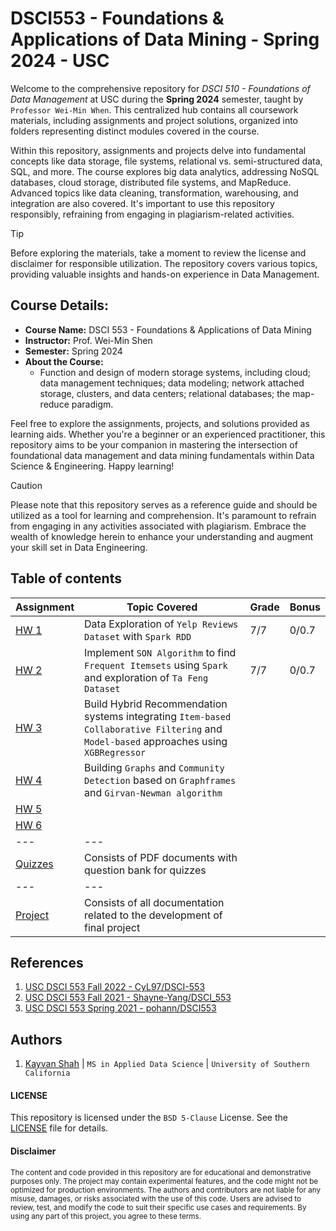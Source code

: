 # DSCI553 - Foundations & Applications of Data Mining - Spring 2024 - USC
Welcome to the comprehensive repository for _DSCI 510 - Foundations of Data Management_ at USC during the __Spring 2024__ semester, taught by `Professor Wei-Min When`. This centralized hub contains all coursework materials, including assignments and project solutions, organized into folders representing distinct modules covered in the course.

Within this repository, assignments and projects delve into fundamental concepts like data storage, file systems, relational vs. semi-structured data, SQL, and more. The course explores big data analytics, addressing NoSQL databases, cloud storage, distributed file systems, and MapReduce. Advanced topics like data cleaning, transformation, warehousing, and integration are also covered. It's important to use this repository responsibly, refraining from engaging in plagiarism-related activities.

> [!TIP]
> Before exploring the materials, take a moment to review the license and disclaimer for responsible utilization. The repository covers various topics, providing valuable insights and hands-on experience in Data Management.

## Course Details:
- **Course Name:** DSCI 553 - Foundations & Applications of Data Mining
- **Instructor:** Prof. Wei-Min Shen
- **Semester:** Spring 2024
- **About the Course:**
  - Function and design of modern storage systems, including cloud; data management
techniques; data modeling; network attached storage, clusters, and data centers;
relational databases; the map-reduce paradigm.

Feel free to explore the assignments, projects, and solutions provided as learning aids. Whether you're a beginner or an experienced practitioner, this repository aims to be your companion in mastering the intersection of foundational data management and data mining fundamentals within Data Science & Engineering. Happy learning!

> [!CAUTION]
> Please note that this repository serves as a reference guide and should be utilized as a tool for learning and comprehension. It's paramount to refrain from engaging in any activities associated with plagiarism. Embrace the wealth of knowledge herein to enhance your understanding and augment your skill set in Data Engineering.

## Table of contents
| Assignment | Topic Covered                 | Grade | Bonus |
|------------|-------------------------------|-------|-------|
| [HW 1](/assignment-1) | Data Exploration of `Yelp Reviews Dataset` with `Spark RDD` | 7/7 | 0/0.7 |
| [HW 2](/assignment-2) | Implement `SON Algorithm` to find `Frequent Itemsets` using `Spark` and exploration of `Ta Feng Dataset` | 7/7 | 0/0.7 |
| [HW 3](/assignment-3) | Build Hybrid Recommendation systems integrating `Item-based Collaborative Filtering` and `Model-based` approaches using `XGBRegressor` | | |
| [HW 4](/assignment-4) | Building `Graphs` and `Community Detection` based on `Graphframes` and `Girvan-Newman algorithm` | | |
| [HW 5](/assignment-5) |  |
| [HW 6](/assignment-6) |  |
| --- | --- |
| [Quizzes](/quizzes) | Consists of PDF documents with question bank for quizzes |
| --- | --- |
| [Project](/project) | Consists of all documentation related to the development of final project |

## References
1. [USC DSCI 553 Fall 2022 - CyL97/DSCI-553](https://github.com/CyL97/DSCI-553)
2. [USC DSCI 553 Fall 2021 - Shayne-Yang/DSCI_553](https://github.com/Shayne-Yang/DSCI_553)
3. [USC DSCI 553 Spring 2021 - pohann/DSCI553](https://github.com/pohann/DSCI553)

## Authors
1. [Kayvan Shah](https://github.com/KayvanShah1) | `MS in Applied Data Science` | `University of Southern California`

#### LICENSE
This repository is licensed under the `BSD 5-Clause` License. See the [LICENSE](LICENSE) file for details.

#### Disclaimer

<sub>
The content and code provided in this repository are for educational and demonstrative purposes only. The project may contain experimental features, and the code might not be optimized for production environments. The authors and contributors are not liable for any misuse, damages, or risks associated with the use of this code. Users are advised to review, test, and modify the code to suit their specific use cases and requirements. By using any part of this project, you agree to these terms.
</sub>
